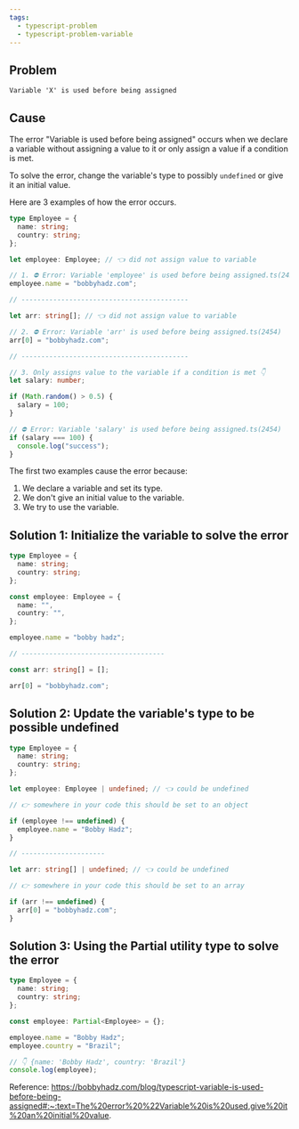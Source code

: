 ```yaml
---
tags:
  - typescript-problem
  - typescript-problem-variable
---
```

## Problem

`Variable 'X' is used before being assigned`

## Cause

The error "Variable is used before being assigned" occurs when we declare a variable without assigning a value to it or only assign a value if a condition is met.

To solve the error, change the variable's type to possibly `undefined` or give it an initial value.

Here are 3 examples of how the error occurs.

```ts
type Employee = {
  name: string;
  country: string;
};

let employee: Employee; // 👈️ did not assign value to variable

// 1. ⛔️ Error: Variable 'employee' is used before being assigned.ts(2454)
employee.name = "bobbyhadz.com";

// ------------------------------------------

let arr: string[]; // 👈️ did not assign value to variable

// 2. ⛔️ Error: Variable 'arr' is used before being assigned.ts(2454)
arr[0] = "bobbyhadz.com";

// ------------------------------------------

// 3. Only assigns value to the variable if a condition is met 👇️
let salary: number;

if (Math.random() > 0.5) {
  salary = 100;
}

// ⛔️ Error: Variable 'salary' is used before being assigned.ts(2454)
if (salary === 100) {
  console.log("success");
}
```

The first two examples cause the error because:

1. We declare a variable and set its type.
2. We don't give an initial value to the variable.
3. We try to use the variable.

## Solution 1: Initialize the variable to solve the error

```ts
type Employee = {
  name: string;
  country: string;
};

const employee: Employee = {
  name: "",
  country: "",
};

employee.name = "bobby hadz";

// ------------------------------------

const arr: string[] = [];

arr[0] = "bobbyhadz.com";
```

## Solution 2: Update the variable's type to be possible undefined

```ts
type Employee = {
  name: string;
  country: string;
};

let employee: Employee | undefined; // 👈️ could be undefined

// 👉️ somewhere in your code this should be set to an object

if (employee !== undefined) {
  employee.name = "Bobby Hadz";
}

// ---------------------

let arr: string[] | undefined; // 👈️ could be undefined

// 👉️ somewhere in your code this should be set to an array

if (arr !== undefined) {
  arr[0] = "bobbyhadz.com";
}
```

## Solution 3: Using the Partial utility type to solve the error

```ts
type Employee = {
  name: string;
  country: string;
};

const employee: Partial<Employee> = {};

employee.name = "Bobby Hadz";
employee.country = "Brazil";

// 👇️ {name: 'Bobby Hadz', country: 'Brazil'}
console.log(employee);
```

Reference: https://bobbyhadz.com/blog/typescript-variable-is-used-before-being-assigned#:~:text=The%20error%20%22Variable%20is%20used,give%20it%20an%20initial%20value.
